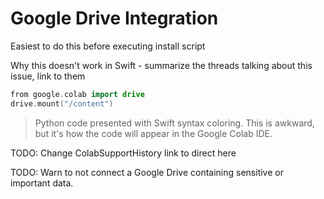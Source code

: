 # Google Drive Integration

Easiest to do this before executing install script

Why this doesn't work in Swift - summarize the threads talking about this issue, link to them

```swift
from google.colab import drive
drive.mount("/content")
```

> Python code presented with Swift syntax coloring. This is awkward, but it's how the code will appear in the Google Colab IDE.

TODO: Change ColabSupportHistory link to direct here

TODO: Warn to not connect a Google Drive containing sensitive or important data.
